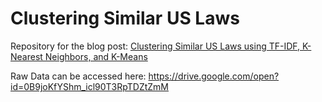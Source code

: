 # Clustering Similar US Laws

Repository for the blog post: [Clustering Similar US Laws using TF-IDF, K-Nearest Neighbors, and K-Means](https://beckernick.github.io/law-clustering/)

Raw Data can be accessed here: https://drive.google.com/open?id=0B9joKfYShm_icl90T3RpTDZtZmM